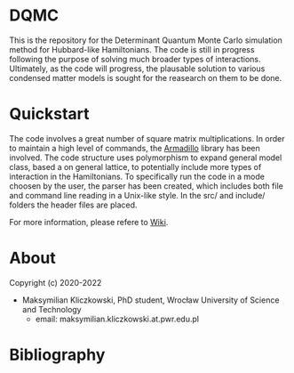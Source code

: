 # DQMC
This is the repository for the Determinant Quantum Monte Carlo simulation method for Hubbard-like Hamiltonians. The code is still in progress following the purpose of solving much broader types of interactions. Ultimately, as the code will progress, the plausable solution to various condensed matter models is sought for the reasearch on them to be done. 

# Quickstart
The code involves a great number of square matrix multiplications. In order to maintain a high level of commands, the [Armadillo](http://arma.sourceforge.net/) library has been involved. The code structure uses polymorphism to expand general model class, based a on general lattice, to potentially include more types of interaction in the Hamiltonians. To specifically run the code in a mode choosen by the user, the parser has been created, which includes both file and command line reading in a Unix-like style. In the src/ and include/ folders the header files are placed. 

For more information, please refere to [Wiki](https://github.com/makskliczkowski/DQMC/wiki).

# About
Copyright (c) 2020-2022
* Maksymilian Kliczkowski, PhD student, Wrocław University of Science and Technology
  * email: maksymilian.kliczkowski.at.pwr.edu.pl						
# Bibliography
